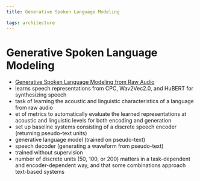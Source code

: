 ```yaml
---
title: Generative Spoken Language Modeling

tags: architecture 
---
```


# Generative Spoken Language Modeling
- [Generative Spoken Language Modeling from Raw Audio](https://arxiv.org/abs/2102.01192)
- learns speech representations from CPC, Wav2Vec2.0, and HuBERT for synthesizing speech
- task of learning the acoustic and linguistic characteristics of a language from raw audio
- et of metrics to automatically evaluate the learned representations at acoustic and linguistic levels for both encoding and generation
- set up baseline systems consisting of a discrete speech encoder (returning pseudo-text units)
- generative language model (trained on pseudo-text)
- speech decoder (generating a waveform from pseudo-text)
- trained without supervision
- number of discrete units (50, 100, or 200) matters in a task-dependent and encoder-dependent way, and that some combinations approach text-based systems








